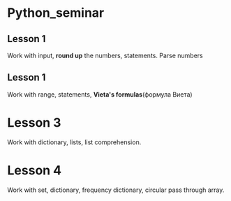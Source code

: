 # Python_seminar
## Lesson 1
Work with input, __round up__ the numbers, statements. Parse numbers
## Lesson 1
Work with range, statements, __Vieta's formulas__(формула Виета)
# Lesson 3
Work with dictionary, lists, list comprehension.
# Lesson 4
Work with set, dictionary, frequency dictionary, circular pass through array.